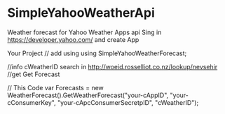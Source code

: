 # SimpleYahooWeatherApi
Weather forecast for Yahoo Weather Apps api  Sing in   https://developer.yahoo.com/  and  create App


Your Project
// add using 
using SimpleYahooWeatherForecast;


//info cWeatherID search in http://woeid.rosselliot.co.nz/lookup/nevsehir
//get Get Forecast 
 
 
 // This Code
 var Forecasts = new WeatherForecast().GetWeatherForecast("your-cAppID", "your-cConsumerKey", "your-cApcConsumerSecretpID", "cWeatherID");
